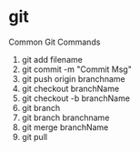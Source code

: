 # git

Common Git Commands

1) git add filename
2) git commit -m "Commit Msg"
3) git push origin branchname
4) git checkout branchName
5) git checkout -b branchName
5) git branch
6) git branch branchname
7) git merge branchName
8) git pull

